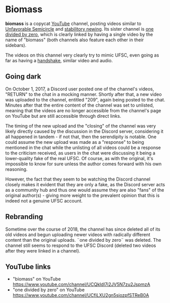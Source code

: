 # Biomass

**biomass** is a copycat [YouTube](YouTube "wikilink") channel, posting
videos similar to [Unfavorable Semicircle](Unfavorable_Semicircle "wikilink") and [stabilitory
newing](stabilitory_newing "wikilink"). Its sister channel is [one
divided by zero](one_divided_by_zero "wikilink"), which is clearly
linked by having a single video by the name of "biomass" (both channels
also feature each other in their sidebars).

The videos on this channel very clearly try to mimic UFSC, even going as
far as having a [handshake](handshake "wikilink"), similar video and
audio.

## Going dark

On October 1, 2017, a Discord user posted one of the channel's videos,
"RETURN" to the chat in a mocking manner. Shortly after that, a new
video was uploaded to the channel, entitled "209", again being posted to
the chat. Minutes after that the entire content of the channel was set
to unlisted, meaning that the videos are no longer accessible from the
channel's page on YouTube but are still accessible through direct links.

The timing of the new upload and the "closing" of the channel was very
likely directly caused by the discussion in the Discord server,
considering it all happened in tandem - if not that, then the
serendipity is notable. One could assume the new upload was made as a
"response" to being mentioned in the chat while the unlisting of all
videos could be a response to the criticism received, as users in the
chat were discussing it being a lower-quality fake of the real UFSC. Of
course, as with the original, it's impossible to know for sure unless
the author comes forward with his own reasoning.

However, the fact that they seem to be watching the Discord channel
closely makes it evident that they are only a fake, as the Discord
server acts as a community hub and thus one would assume they are also
"fans" of the original author(s) - giving more weight to the prevalent
opinion that this is indeed not a genuine UFSC account.

## Rebranding

Sometime over the course of 2018, the channel has since deleted all of
its old videos and begun uploading newer videos with radically different
content than the original uploads. ¨one divided by zero¨ was deleted.
The channel still seems to respond to the UFSC Discord (deleted two
videos after they were linked in a channel).

## YouTube links

  - "biomass" on YouTube
    <https://www.youtube.com/channel/UCQkIdI7i2JV5N7zu2JspmzA>
  - "one divided by zero" on YouTube
    <https://www.youtube.com/channel/UCfiLXU2gn5sjozpfSTReB0A>

